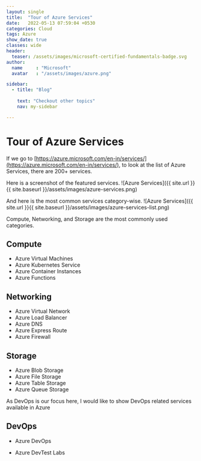 ```yaml
---
layout: single
title:  "Tour of Azure Services"
date:   2022-05-13 07:59:04 +0530
categories: Cloud
tags: Azure
show_date: true
classes: wide
header:
  teaser: /assets/images/microsoft-certified-fundamentals-badge.svg
author:
  name     : "Microsoft"
  avatar   : "/assets/images/azure.png"

sidebar:
  - title: "Blog"
   
    text: "Checkout other topics"
    nav: my-sidebar

---
```


# Tour of Azure Services

If we go to [https://azure.microsoft.com/en-in/services/](https://azure.microsoft.com/en-in/services/), to look at the list of Azure Services, there are 200+ services.

Here is a screenshot of the featured services.
![Azure Services]({{ site.url }}{{ site.baseurl }}/assets/images/azure-services.png)

And here is the most common services category-wise.
![Azure Services]({{ site.url }}{{ site.baseurl }}/assets/images/azure-services-list.png)

Compute, Networking, and Storage are the most commonly used categories.

## Compute 
- Azure Virtual Machines
- Azure Kubernetes Service 
- Azure Container Instances
- Azure Functions

## Networking
- Azure Virtual Network
- Azure Load Balancer
- Azure DNS
- Azure Express Route
- Azure Firewall

## Storage
- Azure Blob Storage
- Azure File Storage
- Azure Table Storage
- Azure Queue Storage



As DevOps is our focus here, I would like to show DevOps related services available in Azure

## DevOps

- Azure DevOps

- Azure DevTest Labs

  

